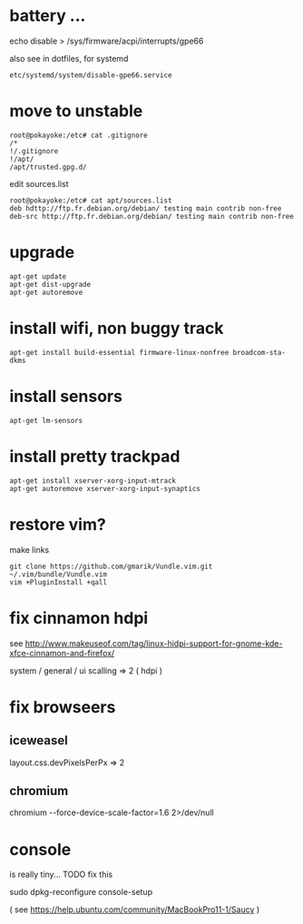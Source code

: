 battery ... 
===========

echo disable > /sys/firmware/acpi/interrupts/gpe66

also see in dotfiles, for systemd

    etc/systemd/system/disable-gpe66.service

move to unstable
================

    root@pokayoke:/etc# cat .gitignore 
    /*
    !/.gitignore
    !/apt/
    /apt/trusted.gpg.d/

edit sources.list

    root@pokayoke:/etc# cat apt/sources.list
    deb hdttp://ftp.fr.debian.org/debian/ testing main contrib non-free
    deb-src http://ftp.fr.debian.org/debian/ testing main contrib non-free

upgrade
=======

    apt-get update
    apt-get dist-upgrade
    apt-get autoremove

install wifi, non buggy track
===========================

    apt-get install build-essential firmware-linux-nonfree broadcom-sta-dkms 

install sensors
===============

    apt-get lm-sensors

install pretty trackpad
=======================

    apt-get install xserver-xorg-input-mtrack
    apt-get autoremove xserver-xorg-input-synaptics

restore vim?
============

make links

    git clone https://github.com/gmarik/Vundle.vim.git ~/.vim/bundle/Vundle.vim
    vim +PluginInstall +qall

fix cinnamon hdpi
=================

see http://www.makeuseof.com/tag/linux-hidpi-support-for-gnome-kde-xfce-cinnamon-and-firefox/

system / general / ui scalling => 2 ( hdpi )

fix browseers
=============
iceweasel
---------
layout.css.devPixelsPerPx => 2

chromium
--------
chromium --force-device-scale-factor=1.6 2>/dev/null

console
=======
is really tiny...
TODO fix this

sudo dpkg-reconfigure console-setup

( see https://help.ubuntu.com/community/MacBookPro11-1/Saucy )
